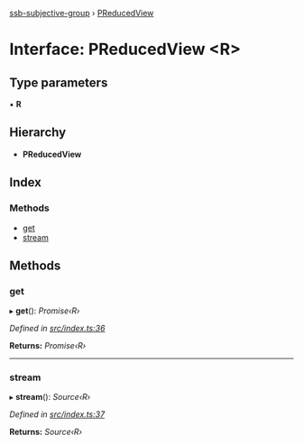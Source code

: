 [ssb-subjective-group](../README.md) › [PReducedView](preducedview.md)

# Interface: PReducedView <**R**>

## Type parameters

▪ **R**

## Hierarchy

* **PReducedView**

## Index

### Methods

* [get](preducedview.md#get)
* [stream](preducedview.md#stream)

## Methods

###  get

▸ **get**(): *Promise‹R›*

*Defined in [src/index.ts:36](https://github.com/gpicron/ssb-subjective-group/blob/3740865/src/index.ts#L36)*

**Returns:** *Promise‹R›*

___

###  stream

▸ **stream**(): *Source‹R›*

*Defined in [src/index.ts:37](https://github.com/gpicron/ssb-subjective-group/blob/3740865/src/index.ts#L37)*

**Returns:** *Source‹R›*
